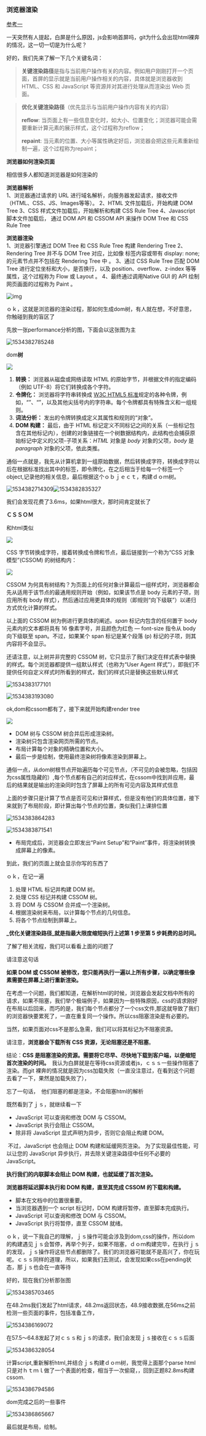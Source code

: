 ### 浏览器渲染



[参考一](https://developers.google.com/web/fundamentals/performance/critical-rendering-path/)

一天突然有人提起，白屏是什么原因，js会影响首屏吗，git为什么会出现html裸奔的情况，这一切一切是为什么呢？

好的，我们先来了解一下几个关键名词：

> **关键渲染路径**是指与当前用户操作有关的内容。例如用户刚刚打开一个页面，首屏的显示就是当前用户操作相关的内容，具体就是浏览器收到 HTML、CSS 和 JavaScript 等资源并对其进行处理从而渲染出 Web 页面。

> **优化关键渲染路径**（优先显示与当前用户操作内容有关的内容）
>
> **reflow**: 当页面上有一些信息变化时，如大小、位置变化；浏览器可能会需要重新计算元素的展示样式，这个过程称为reflow；
>
> **repaint**: 当元素的位置、大小等属性确定好后，浏览器会把这些元素重新绘制一遍，这个过程称为repaint；



**浏览器如何渲染页面**

相信很多人都知道浏览器是如何渲染的

**浏览器解析**  
 1、浏览器通过请求的 URL 进行域名解析，向服务器发起请求，接收文件（HTML、CSS、JS、Images等等）。
 2、HTML 文件加载后，开始构建 DOM Tree
 3、CSS 样式文件加载后，开始解析和构建 CSS Rule Tree
 4、Javascript 脚本文件加载后， 通过 DOM API 和 CSSOM API 来操作 DOM Tree 和 CSS Rule Tree

**浏览器渲染**  
 1、浏览器引擎通过 DOM Tree 和 CSS Rule Tree 构建 Rendering Tree
 2、Rendering Tree 并不与 DOM Tree 对应，比如像 <head> 标签内容或带有 display: none; 的元素节点并不包括在 Rendering Tree 中 。
 3、通过 CSS Rule Tree 匹配 DOM Tree 进行定位坐标和大小，是否换行，以及 position、overflow、z-index 等等属性，这个过程称为 Flow 或 Layout 。
 4、最终通过调用Native GUI 的 API 绘制网页画面的过程称为 Paint 。

 

 ![img](https://upload-images.jianshu.io/upload_images/8133-7a8a0afcd59349d1.png?imageMogr2/auto-orient/strip%7CimageView2/2/w/630)

 

 ｏｋ，这就是浏览器的渲染过程，那如何生成dom树，有人就在想，不好意思，你触碰到我的盲区了

先放一张performance分析的图，下面会以这张图为主

![1534382785248](./1534382785248.png)

 dom**树**

![](/media/nvnvyezi/linux_software/linux-web/web-note/%E6%B5%8F%E8%A7%88%E5%99%A8%E6%B8%B2%E6%9F%93/full-process.png)

1. **转换：** 浏览器从磁盘或网络读取 HTML 的原始字节，并根据文件的指定编码（例如 UTF-8）将它们转换成各个字符。
2. **令牌化：** 浏览器将字符串转换成 [W3C HTML5 标准](http://www.w3.org/TR/html5/)规定的各种令牌，例如，“<html>”、“<body>”，以及其他尖括号内的字符串。每个令牌都具有特殊含义和一组规则。
3. **词法分析：** 发出的令牌转换成定义其属性和规则的“对象”。
4. **DOM 构建：** 最后，由于 HTML 标记定义不同标记之间的关系（一些标记包含在其他标记内），创建的对象链接在一个树数据结构内，此结构也会捕获原始标记中定义的父项-子项关系：*HTML* 对象是 *body* 对象的父项，*body* 是 *paragraph* 对象的父项，依此类推。

通俗一点就是，我先从计算机拿到一组原始数据，然后转换成字符，转换成字符以后在根据标准找出其中的标签，即令牌化，在之后相当于给每一个标签一个object,记录他的相关信息，最后根据这个ｏｂｊｅｃｔ，构建ｄｏｍ树。

![1534382714309](./1534382714309.png)![1534382835327](./1534382835327.png)

我们会发现花费了3.6ms，如果html很大，那时间肯定就长了



**ＣＳＳＯＭ**



和html类似

![](/media/nvnvyezi/linux_software/linux-web/web-note/%E6%B5%8F%E8%A7%88%E5%99%A8%E6%B8%B2%E6%9F%93/cssom-construction.png)

CSS 字节转换成字符，接着转换成令牌和节点，最后链接到一个称为“CSS 对象模型”(CSSOM) 的树结构内：

![](/media/nvnvyezi/linux_software/linux-web/web-note/%E6%B5%8F%E8%A7%88%E5%99%A8%E6%B8%B2%E6%9F%93/cssom-tree.png)

CSSOM 为何具有树结构？为页面上的任何对象计算最后一组样式时，浏览器都会先从适用于该节点的最通用规则开始（例如，如果该节点是 body 元素的子项，则应用所有 body 样式），然后通过应用更具体的规则（即规则“向下级联”）以递归方式优化计算的样式。

以上面的 CSSOM 树为例进行更具体的阐述。*span* 标记内包含的任何置于 body 元素内的文本都将具有 16 像素字号，并且颜色为红色 — font-size 指令从 body 向下级联至 span。不过，如果某个 span 标记是某个段落 (p) 标记的子项，则其内容将不会显示。

还请注意，以上树并非完整的 CSSOM 树，它只显示了我们决定在样式表中替换的样式。每个浏览器都提供一组默认样式（也称为“User Agent 样式”），即我们不提供任何自定义样式时所看到的样式，我们的样式只是替换这些默认样式



![1534383177101](./1534383177101.png)

![1534383193080](./1534383193080.png)



ok,dom和cssom都有了，接下来就开始构建render tree

![](/media/nvnvyezi/linux_software/linux-web/web-note/%E6%B5%8F%E8%A7%88%E5%99%A8%E6%B8%B2%E6%9F%93/render-tree-construction.png)

- DOM 树与 CSSOM 树合并后形成渲染树。
- 渲染树只包含渲染网页所需的节点。
- 布局计算每个对象的精确位置和大小。
- 最后一步是绘制，使用最终渲染树将像素渲染到屏幕上。

通俗一点，从dom树根节点开始遍历每个可见节点，（不可见的会被忽略，包括因为css属性隐藏的）,每个节点都有自己的对应样式，在cssom中找到并应用，最后的结果就是输出的渲染同时包含了屏幕上的所有可见内容及其样式信息

上面的步骤只是计算了节点是否可见和计算样式，但是没有他们的具体位置，接下来就到了布局阶段，即计算出每个节点的位置，类似我们上课排位置

![1534383864283](./1534383864283.png)

![1534383871541](./1534383871541.png)

- 布局完成后，浏览器会立即发出“Paint Setup”和“Paint”事件，将渲染树转换成屏幕上的像素。

到此，我们的页面上就会显示你写的东西了

ｏｋ，在记一遍

1. 处理 HTML 标记并构建 DOM 树。
2. 处理 CSS 标记并构建 CSSOM 树。
3. 将 DOM 与 CSSOM 合并成一个渲染树。
4. 根据渲染树来布局，以计算每个节点的几何信息。
5. 将各个节点绘制到屏幕上。

**_优化关键渲染路径_就是指最大限度缩短执行上述第 1 步至第 5 步耗费的总时间。**





了解了相关流程，我们可以看看上面的问题了

请注意这句话

**如果 DOM 或 CSSOM 被修改，您只能再执行一遍以上所有步骤，以确定哪些像素需要在屏幕上进行重新渲染。**

在考虑一个问题，我们都知道，在解析html的时候，浏览器会发起文档中所有的请求，如果不阻塞，我们举个极端例子，如果因为一些特殊原因，css的请求刚好在布局以后回来，而巧的是，我们每个节点都分了一个css文件,那这就导致了我们的浏览器快要累死了，一直在重复同一个操作。所以css阻塞渲染是有必要的。



当然，如果页面对css不是那么急需，我们可以将其标记为不阻塞资源。

请注意，**浏览器会下载所有 CSS 资源，无论阻塞还是不阻塞**。

结论：**CSS 是阻塞渲染的资源。需要将它尽早、尽快地下载到客户端，以便缩短首次渲染的时间。**　我认为白屏就是在等待css资源或者js，ｃｓｓ一些操作阻塞了渲染。而git 裸奔的情况就是因为css加载失败（一直没注意过，在看到这个问题去看了一下，果然是加载失败了），

忘了一句话，　他们阻塞的都是渲染，不会阻塞html的解析

既然看到了ｊｓ，就继续看一下

- JavaScript 可以查询和修改 DOM 与 CSSOM。
- JavaScript 执行会阻止 CSSOM。
- 除非将 JavaScript 显式声明为异步，否则它会阻止构建 DOM。

 不过，JavaScript 也会阻止 DOM 构建和延缓网页渲染。 为了实现最佳性能，可以让您的 JavaScript 异步执行，并去除关键渲染路径中任何不必要的 JavaScript。

**执行我们的内联脚本会阻止 DOM 构建，也就延缓了首次渲染。**

**浏览器将延迟脚本执行和 DOM 构建，直至其完成 CSSOM 的下载和构建。**

- 脚本在文档中的位置很重要。
- 当浏览器遇到一个 script 标记时，DOM 构建将暂停，直至脚本完成执行。
- JavaScript 可以查询和修改 DOM 与 CSSOM。
- JavaScript 执行将暂停，直至 CSSOM 就绪。

ｏｋ，说一下我自己的理解，ｊｓ操作可能会涉及到dom,css的操作，所以dom的构建遇见ｊｓ会暂停，再举个列子，如果不阻塞，ｄｏｍ构建完毕，在执行ｊｓ的发现，ｊｓ操作将这些节点都删除了。我们的浏览器可能就不是高兴了，你在玩呢。ｃｓｓ同样的道理，所以，如果我们去测试，会发现如果css在pending状态，那ｊｓ也会在一直等待

好的，现在我们分析那张图

![1534385703465](./1534385703465.png)

在48.2ms我们发起了html请求，48.2ms返回状态，48.9接收数据,在56ms之前检测一些页面的事件，包括准备工作，

![1534386169072](./1534386169072.png)

在57.5～64.8发起了对ｃｓｓ和ｊｓ的请求，我们会发现ｊｓ接收在ｃｓｓ后面

![1534386328054](./1534386328054.png)

计算script,重新解析html,并结合ｊｓ构建ｄｏｍ树，我觉得上面那个parse html 只是对ｈｔｍｌ做了一个表面的检查，相当于一次偷窥，，回到正题82.8ms构建cssom.

![1534386794586](./1534386794586.png)

dom完成之后的一些事件

![1534386865667](./1534386865667.png)



最后就是布局，绘制。

